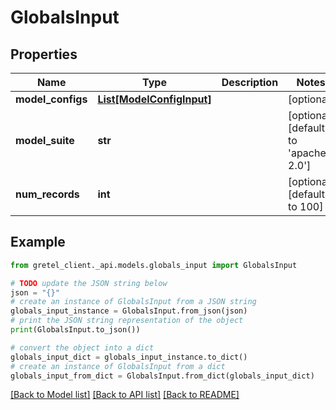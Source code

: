 # GlobalsInput


## Properties

Name | Type | Description | Notes
------------ | ------------- | ------------- | -------------
**model_configs** | [**List[ModelConfigInput]**](ModelConfigInput.md) |  | [optional] 
**model_suite** | **str** |  | [optional] [default to 'apache-2.0']
**num_records** | **int** |  | [optional] [default to 100]

## Example

```python
from gretel_client._api.models.globals_input import GlobalsInput

# TODO update the JSON string below
json = "{}"
# create an instance of GlobalsInput from a JSON string
globals_input_instance = GlobalsInput.from_json(json)
# print the JSON string representation of the object
print(GlobalsInput.to_json())

# convert the object into a dict
globals_input_dict = globals_input_instance.to_dict()
# create an instance of GlobalsInput from a dict
globals_input_from_dict = GlobalsInput.from_dict(globals_input_dict)
```
[[Back to Model list]](../README.md#documentation-for-models) [[Back to API list]](../README.md#documentation-for-api-endpoints) [[Back to README]](../README.md)


